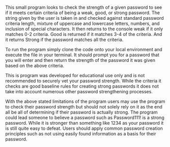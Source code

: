 This small program looks to check the strength of a given password to see if it meets certain criteria of being a weak, good, or strong password. The string given by the user is taken in and checked against standard password criteria length, mixture of uppercase and lowercase letters, numbers, and inclusion of special characters. It then returns to the console weak if it only matches 0-2 criteria. Good is returned if it matches 3-4 of the criteria. And it returns Strong if the password matches all the criteria.

To run the program simply clone the code onto your local environment and execute the file in your terminal. It should prompt you for a password that you will enter and then return the strength of the password it was given based on the above criteria. 

This is program was developed for educational use only and is not recommended to securely vet your password strength. While the criteria it checks are good baseline rules for creating strong passwords it does not take into account numerous other password strengthening processes.

With the above stated limitations of the program users may use the program to check their password strength but should not solely rely on it as the end all be all of determining if their password is actually strong. The program could lead someone to believe a password such as Password111! is a strong password. While it is stronger than something like 1234 as your password it is still quite easy to defeat. Users should apply common password creation principles such as not using easily found information as a basis for their password. 
